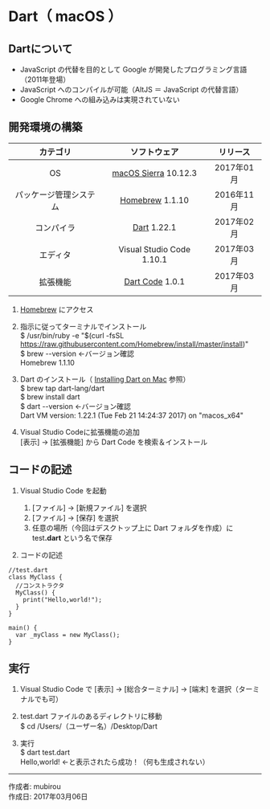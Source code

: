 # Dart（ macOS ）

## Dartについて

* JavaScript の代替を目的として Google が開発したプログラミング言語（2011年登場）
* JavaScript へのコンパイルが可能（AltJS ＝ JavaScript の代替言語）
* Google Chrome への組み込みは実現されていない

## 開発環境の構築

|カテゴリ|ソフトウェア|リリース|
|:--:|:--:|:--:|
|OS|[macOS Sierra](https://ja.wikipedia.org/wiki/MacOS_Sierra) 10.12.3|2017年01月|
|パッケージ管理システム|[Homebrew](http://bit.ly/2mr4lzk) 1.1.10|2016年11月|
|コンパイラ|[Dart](https://www.dartlang.org/install) 1.22.1|2017年02月|
|エディタ|Visual Studio Code 1.10.1|2017年03月|
|拡張機能|[Dart Code](https://github.com/Dart-Code/Dart-Code/releases) 1.0.1|2017年03月|

1. [Homebrew](https://brew.sh/index_ja.html) にアクセス
1. 指示に従ってターミナルでインストール  
    $ /usr/bin/ruby -e "$(curl -fsSL https://raw.githubusercontent.com/Homebrew/install/master/install)"  
    $ brew --version ←バージョン確認  
    Homebrew 1.1.10

1. Dart のインストール（ [Installing Dart on Mac](https://www.dartlang.org/install/mac) 参照）  
    $ brew tap dart-lang/dart  
    $ brew install dart  
    $ dart --version ←バージョン確認  
    Dart VM version: 1.22.1 (Tue Feb 21 14:24:37 2017) on "macos_x64"

1. Visual Studio Codeに拡張機能の追加  
    [表示] → [拡張機能] から Dart Code を検索＆インストール

## コードの記述

1. Visual Studio Code を起動
    1. [ファイル] → [新規ファイル] を選択
    1. [ファイル] → [保存] を選択
    1. 任意の場所（今回はデスクトップ上に Dart フォルダを作成）に test<b>.dart</b> という名で保存

1. コードの記述
```
//test.dart
class MyClass {
  //コンストラクタ
  MyClass() {
    print("Hello,world!");
  }
}

main() {
  var _myClass = new MyClass();
}
```

## 実行

1. Visual Studio Code で [表示] → [総合ターミナル] → [端末] を選択（ターミナルでも可）

1. test.dart ファイルのあるディレクトリに移動  
$ cd /Users/（ユーザー名）/Desktop/Dart

1. 実行  
$ dart test.dart  
Hello,world! ←と表示されたら成功！（何も生成されない）

***
作成者: mubirou  
作成日: 2017年03月06日
